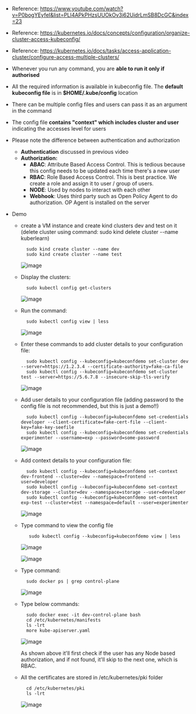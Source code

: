 - Reference: https://www.youtube.com/watch?v=P0bogYEyfeI&list=PLl4APkPHzsUUOkOv3i62UidrLmSB8DcGC&index=23
- Reference: https://kubernetes.io/docs/concepts/configuration/organize-cluster-access-kubeconfig/
- Reference: https://kubernetes.io/docs/tasks/access-application-cluster/configure-access-multiple-clusters/

- Whenever you run any command, you are **able to run it only if authorised**
- All the required information is available in kubeconfig file. The **default kubeconfig file** is in **$HOME/.kube/config** location
- There can be multiple config files and users can pass it as an argument in the command
- The config file **contains "context" which includes cluster and user** indicating the accesses level for users

- Please note the difference between authentication and authorization
  - **Authentication** discussed in previous video
  - **Authorization:**
    - **ABAC**: Attribute Based Access Control. This is tedious because this config needs to be updated each time there's a new user 
    - **RBAC**: Role Based Access Control. This is best practice. We create a role and assign it to user / group of users.
    - **NODE**: Used by nodes to interact with each other
    - **Webhook**: Uses third party such as Open Policy Agent to do authorization. OP Agent is installed on the server   
   

- Demo 
  - create a VM instance and create kind clusters dev and test on it (delete cluster using command: sudo kind delete cluster --name kuberlearn)
    
          sudo kind create cluster --name dev 
          sudo kind create cluster --name test

      ![image](https://github.com/user-attachments/assets/538e8f23-25a3-40c3-aa42-c069f3333d7d)

  - Display the clusters:

          sudo kubectl config get-clusters

      ![image](https://github.com/user-attachments/assets/9e6aa9b6-a5ff-4595-8348-391835a59bd2)


  - Run the command:

          sudo kubectl config view | less
   
      ![image](https://github.com/user-attachments/assets/f33cc9e4-572d-455b-b3ca-75e3c1565a9c)

    
  - Enter these commands to add cluster details to your configuration file:

          sudo kubectl config --kubeconfig=kubeconfdemo set-cluster dev --server=https://1.2.3.4 --certificate-authority=fake-ca-file
          sudo kubectl config --kubeconfig=kubeconfdemo set-cluster test --server=https://5.6.7.8 --insecure-skip-tls-verify

      ![image](https://github.com/user-attachments/assets/99f8666d-4791-477b-8b28-033449711746)

  - Add user details to your configuration file (adding password to the config file is not recommended, but this is just a demo!!)

          sudo kubectl config --kubeconfig=kubeconfdemo set-credentials developer --client-certificate=fake-cert-file --client-key=fake-key-seefile
          sudo kubectl config --kubeconfig=kubeconfdemo set-credentials experimenter --username=exp --password=some-password

      ![image](https://github.com/user-attachments/assets/156bbd25-afb0-46ab-876c-1b07aa25f182)

  - Add context details to your configuration file:

          sudo kubectl config --kubeconfig=kubeconfdemo set-context dev-frontend --cluster=dev --namespace=frontend --user=developer
          sudo kubectl config --kubeconfig=kubeconfdemo set-context dev-storage --cluster=dev --namespace=storage --user=developer
          sudo kubectl config --kubeconfig=kubeconfdemo set-context exp-test --cluster=test --namespace=default --user=experimenter

      ![image](https://github.com/user-attachments/assets/89ae73d2-15e5-4184-bb48-a918f0b99792)

  - Type command to view the config file

           sudo kubectl config --kubeconfig=kubeconfdemo view | less

      ![image](https://github.com/user-attachments/assets/357fcd17-cc65-44cf-8d93-826a1bb78816)

      ![image](https://github.com/user-attachments/assets/f7abc3c5-5d67-4bc5-b373-d33077c97b36)


  - Type command:

          sudo docker ps | grep control-plane

      ![image](https://github.com/user-attachments/assets/e6a549fb-112c-4b77-a1f0-26f33ac222d0)

        
  - Type below commands:

          sudo docker exec -it dev-control-plane bash
          cd /etc/kubernetes/manifests
          ls -lrt
          more kube-apiserver.yaml 

      ![image](https://github.com/user-attachments/assets/7d5b45ba-1acb-4592-8e72-6c2f62e2e2ec)


    As shown above it'll first check if the user has any Node based authorization, and if not found, it'll skip to the next one, which is RBAC.   

  - All the certificates are stored in /etc/kubernetes/pki folder

          cd /etc/kubernetes/pki
          ls -lrt

      ![image](https://github.com/user-attachments/assets/98c35ed2-4d89-4436-a398-6660b2925001)

